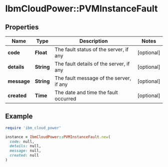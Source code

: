 # IbmCloudPower::PVMInstanceFault

## Properties

| Name | Type | Description | Notes |
| ---- | ---- | ----------- | ----- |
| **code** | **Float** | The fault status of the server, if any | [optional] |
| **details** | **String** | The fault details of the server, if any | [optional] |
| **message** | **String** | The fault message of the server, if any | [optional] |
| **created** | **Time** | The date and time the fault occurred | [optional] |

## Example

```ruby
require 'ibm_cloud_power'

instance = IbmCloudPower::PVMInstanceFault.new(
  code: null,
  details: null,
  message: null,
  created: null
)
```

